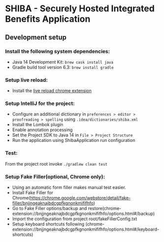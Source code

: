 # SHIBA - Securely Hosted Integrated Benefits Application

## Development setup

### Install the following system dependencies:

- Java 14 Development Kit: `brew cask install java`
- Gradle build tool version 6.3: `brew install gradle`

### Setup live reload:

- Install the [live reload chrome extension](https://chrome.google.com/webstore/detail/livereload/jnihajbhpnppcggbcgedagnkighmdlei?hl=en)

### Setup IntelliJ for the project:

- Configure an additional dictionary in `preferences > editor > proofreading > spelling` using `.idea/dictionaries/shiba.xml`
- Install the Lombok plugin
- Enable annotation processing
- Set the Project SDK to Java 14 in `File > Project Structure`
- Run the application using ShibaApplication run configuration

### Test:

From the project root invoke
```./gradlew clean test```

### Setup Fake Filler(optional, Chrome only):

- Using an automatic form filler makes manual test easier.
- Install Fake Filler for Chrome(https://chrome.google.com/webstore/detail/fake-filler/bnjjngeaknajbdcgpfkgnonkmififhfo)
- Go to Fake Filler options/backup and restore(chrome-extension://bnjjngeaknajbdcgpfkgnonkmififhfo/options.html#/backup)
- Import the configuration from project root/fakeFillerConfig.txt
- Setup keyboard shortcuts following (chrome-extension://bnjjngeaknajbdcgpfkgnonkmififhfo/options.html#/keyboard-shortcuts)
